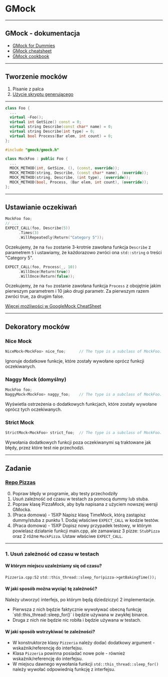 <!-- .slide: data-background="#111111" -->

# GMock

___

## GMock - dokumentacja

* [GMock for Dummies](https://github.com/google/googletest/blob/master/googlemock/docs/for_dummies.md)
* [GMock cheatsheet](https://github.com/google/googletest/blob/master/googlemock/docs/cheat_sheet.md)
* [GMock cookbook](https://github.com/google/googletest/blob/master/googlemock/docs/cook_book.md)

___

## Tworzenie mocków

1. Pisanie z palca
2. [Użycie skryptu generującego](https://github.com/google/googletest/tree/master/googlemock/scripts/generator)

___

```cpp
class Foo {
  ...
  virtual ~Foo();
  virtual int GetSize() const = 0;
  virtual string Describe(const char* name) = 0;
  virtual string Describe(int type) = 0;
  virtual bool Process(Bar elem, int count) = 0;
};
```

```cpp
#include "gmock/gmock.h"

class MockFoo : public Foo {
  ...
  MOCK_METHOD(int, GetSize, (), (const, override));
  MOCK_METHOD(string, Describe, (const char* name), (override));
  MOCK_METHOD(string, Describe, (int type), (override));
  MOCK_METHOD(bool, Process, (Bar elem, int count), (override));
};
```
<!-- .element: class="fragment fade-in" -->

___

## Ustawianie oczekiwań

```cpp
MockFoo foo;
// ...
EXPECT_CALL(foo, Describe(5))
      .Times(3)
      .WillRepeatedly(Return("Category 5"));
```
<!-- .element: class="fragment fade-in" -->

Oczekujemy, że na `foo` zostanie 3-krotnie zawołana funkcja `Describe` z parametrem `5` i ustawiamy, że każdorazowo zwróci ona `std::string` o treści "Category 5".
<!-- .element: class="fragment fade-in" -->

```cpp
EXPECT_CALL(foo, Process(_, 10))
      .WillOnce(Return(true))
      .WillOnce(Return(false));
```
<!-- .element: class="fragment fade-in" -->

Oczekujemy, że na `foo` zostanie zawołana funkcja `Process` z obojętnie jakim pierwszym parametrem i 10 jako drugi parametr. Za pierwszym razem zwróci true, za drugim false.
<!-- .element: class="fragment fade-in" -->

[Więcej możliwości w GoogleMock CheatSheet](https://github.com/google/googletest/blob/master/googlemock/docs/cheat_sheet.md#setting-expectations-expectcall)
<!-- .element: class="fragment fade-in" -->

___
<!-- .slide: style="font-size: 0.85em" -->

## Dekoratory mocków

### Nice Mock
<!-- .element: class="fragment fade-in" -->

```cpp
NiceMock<MockFoo> nice_foo;      // The type is a subclass of MockFoo.
```
<!-- .element: class="fragment fade-in" -->

Ignoruje dodatkowe funkcje, które zostały wywołane oprócz funkcji oczekiwanych.
<!-- .element: class="fragment fade-in" -->

### Naggy Mock (domyślny)
<!-- .element: class="fragment fade-in" -->

```cpp
MockFoo foo;
NaggyMock<MockFoo> naggy_foo;    // The type is a subclass of MockFoo.
```
<!-- .element: class="fragment fade-in" -->

Wyświetla ostrzeżenia o dodatkowych funkcjach, które zostały wywołane oprócz tych oczekiwanych.
<!-- .element: class="fragment fade-in" -->

### Strict Mock
<!-- .element: class="fragment fade-in" -->

```cpp
StrictMock<MockFoo> strict_foo;  // The type is a subclass of MockFoo.
```
<!-- .element: class="fragment fade-in" -->

Wywołania dodatkowych funkcji poza oczekiwanymi są traktowane jak błędy, przez które test nie przechodzi.
<!-- .element: class="fragment fade-in" -->

___
<!-- .slide: style="font-size: 0.95em" -->

## Zadanie

### [Repo Pizzas](https://github.com/ziobron/Pizzas)

0. Popraw błędy w programie, aby testy przechodziły
1. Usuń zależność od czasu w testach za pomocą dummy lub stuba.
2. Popraw klasę PizzaMock, aby była napisana z użyciem nowszej wersji GMocka.
3. (Praca domowa) - 15XP Napisz klasę TimeMock, którą zastąpisz dummy/stuba z punktu 1. Dodaj właściwe `EXPECT_CALL` w kodzie testów.
4. (Praca domowa) - 15XP Dopisz nowy przypadek testowy, w którym powielasz działanie funkcji main.cpp, ale zamawiasz 3 pizze: `StubPizza` oraz 2 różne `MockPizza`. Ustaw właściwe `EXPECT_CALL`.

___
<!-- .slide: style="font-size: 0.85em" -->

### 1. Usuń zależność od czasu w testach

#### W którym miejscu uzależniamy się od czasu?
<!-- .element: class="fragment fade-in" -->

`Pizzeria.cpp:52`
`std::this_thread::sleep_for(pizza->getBakingTime());`
<!-- .element: class="fragment fade-in" -->

#### W jaki sposób można wyciąć tę zależność?
<!-- .element: class="fragment fade-in" -->

Należy utworzyć interfejs, po którym będą dziedziczyć 2 implementacje.
<!-- .element: class="fragment fade-in" -->

* <!-- .element: class="fragment fade-in" --> Pierwsza z nich będzie faktycznie wywoływać obecną funkcję `std::this_thread::sleep_for()` i będzie używana w zwykłej binarce.
* <!-- .element: class="fragment fade-in" --> Druga z nich nie będzie nic robiła i będzie używana w testach.

#### W jaki sposób wstrzykiwać te zależności?
<!-- .element: class="fragment fade-in" -->

* <!-- .element: class="fragment fade-in" --> W konstruktorze klasy <code>Pizzeria</code> należy dodać dodatkowy argument - wskaźnik/referencję do interfejsu.
* <!-- .element: class="fragment fade-in" --> Klasa <code>Pizzeria</code> powinna posiadać nowe pole - również wskaźnik/referencję do interfejsu.
* <!-- .element: class="fragment fade-in" --> W miejscu dawnego wywołania funkcji <code>std::this_thread::sleep_for()</code> należy wywołać odpowiednią funkcję z interfejsu.
